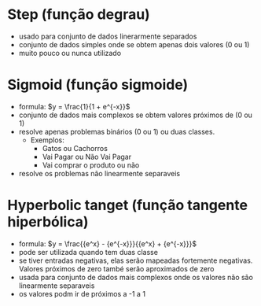 # Step (função degrau)
- usado para conjunto de dados linerarmente separados
- conjunto de dados simples onde se obtem apenas dois valores (0 ou 1)
- muito pouco ou nunca utilizado

# Sigmoid (função sigmoide)
- formula: $y = \frac{1}{1 + e^{-x}}$
- conjunto de dados mais complexos se obtem valores próximos de (0 ou 1)
- resolve apenas problemas binários (0 ou 1) ou duas classes.
  - Exemplos:
    - Gatos ou Cachorros
    - Vai Pagar ou Não Vai Pagar
    - Vai comprar o produto ou não
- resolve os problemas não linearmente separaveis
  
# Hyperbolic tanget (função tangente hiperbólica)
- formula: $y = \frac{{e^x} - {e^{-x}}}{{e^x} + {e^{-x}}}$
- pode ser utilizada quando tem duas classe
- se tiver entradas negativas, elas serão mapeadas fortemente negativas. Valores próximos de zero també serão aproximados de zero
- usada para conjunto de dados mais complexos onde os valores não são linearmente separaveis
- os valores podm ir de próximos a -1 a 1